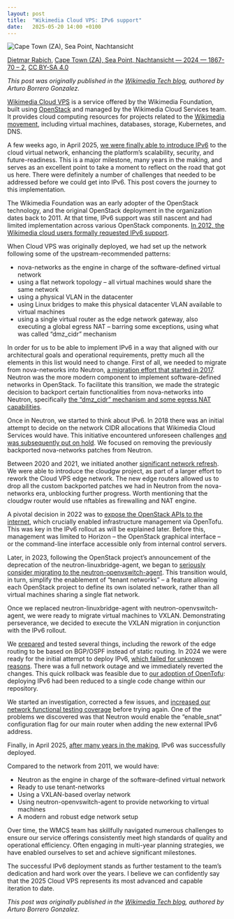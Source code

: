 ```yaml
---
layout: post
title:  "Wikimedia Cloud VPS: IPv6 support"
date:   2025-05-20 14:00 +0100
---
```


![Cape Town (ZA), Sea Point, Nachtansicht][img]

[Dietmar Rabich](https://commons.wikimedia.org/wiki/User:XRay),
[Cape Town (ZA), Sea Point, Nachtansicht — 2024 — 1867-70 –
2](https://commons.wikimedia.org/wiki/File:Cape_Town_(ZA),_Sea_Point,_Nachtansicht_--_2024_--_1867-70_-_2.jpg),
[CC BY-SA 4.0](https://creativecommons.org/licenses/by-sa/4.0/legalcode)

_This post was originally published in the [Wikimedia Tech blog][origin], authored by Arturo Borrero Gonzalez._

[Wikimedia Cloud VPS](https://wikitech.wikimedia.org/wiki/Portal:Cloud_VPS) is a service offered by the Wikimedia
Foundation, built using [OpenStack](https://en.wikipedia.org/wiki/OpenStack) and managed by the Wikimedia Cloud Services
team. It provides cloud computing resources for projects related to the
[Wikimedia movement](https://meta.wikimedia.org/wiki/Wikimedia_movement), including virtual machines, databases, storage,
Kubernetes, and DNS.

A few weeks ago, in April 2025,
[we were finally able to introduce IPv6](https://wikitech.wikimedia.org/wiki/News/2025_Cloud_VPS_VXLAN_IPv6_migration) to
the cloud virtual network, enhancing the platform’s scalability, security, and future-readiness. This is a major
milestone, many years in the making, and serves as an excellent point to take a moment to reflect on the road that got
us here.
There were definitely a number of challenges that needed to be addressed before we could get into IPv6. This post covers the journey to this
implementation.

<!--more-->

The Wikimedia Foundation was an early adopter of the OpenStack technology, and the original OpenStack deployment in the
organization dates back to 2011. At that time, IPv6 support was still nascent and had limited implementation across
various OpenStack components.
[In 2012, the Wikimedia cloud users formally requested IPv6 support](https://phabricator.wikimedia.org/T37947).

When Cloud VPS was originally deployed, we had set up the network following some of the upstream-recommended patterns:

* nova-networks as the engine in charge of the software-defined virtual network
* using a flat network topology – all virtual machines would share the same network
* using a physical VLAN in the datacenter
* using Linux bridges to make this physical datacenter VLAN available to virtual machines
* using a single virtual router as the edge network gateway, also executing a global egress NAT – barring some
  exceptions, using what was called “dmz_cidr” mechanism

In order for us to be able to implement IPv6 in a way that aligned with our architectural goals and operational
requirements, pretty much all the elements in this list would need to change. First of all, we needed to migrate from
nova-networks into Neutron,
[a migration effort that started in 2017](https://wikitech.wikimedia.org/wiki/Wikimedia_Cloud_Services_team/EnhancementProposals/Neutron_SDN).
Neutron was the more modern component to implement software-defined networks in OpenStack. To facilitate this
transition, we made the strategic decision to backport certain functionalities from nova-networks into Neutron,
specifically [the “dmz_cidr” mechanism and some egress NAT capabilities](https://phabricator.wikimedia.org/T167357).

Once in Neutron, we started to think about IPv6. In 2018 there was an initial attempt to decide on the network CIDR
allocations that Wikimedia Cloud Services would have. This initiative encountered unforeseen challenges
[and was subsequently put on hold](https://phabricator.wikimedia.org/T187929#7315518). We focused on removing the previously
backported nova-networks patches from Neutron.

Between 2020 and 2021, we initiated another
[significant network refresh](https://wikitech.wikimedia.org/wiki/Wikimedia_Cloud_Services_team/EnhancementProposals/2020_Network_refresh).
We were able to introduce the cloudgw project, as part of a larger effort to rework the Cloud VPS edge network. The new
edge routers allowed us to drop all the custom backported patches we had in Neutron from the nova-networks era,
unblocking further progress. Worth mentioning that the cloudgw router would use nftables as firewalling and NAT engine.

A pivotal decision in 2022 was to
[expose the OpenStack APIs to the internet](https://wikitech.wikimedia.org/wiki/Help:Using_OpenStack_APIs), which
crucially enabled infrastructure management via OpenTofu. This was key in the IPv6 rollout as will be explained later.
Before this, management was limited to Horizon – the OpenStack graphical interface – or the command-line interface
accessible only from internal control servers.

Later, in 2023, following the OpenStack project’s announcement of the deprecation of the neutron-linuxbridge-agent, we
began to [seriously consider migrating to the neutron-openvswitch-agent](https://phabricator.wikimedia.org/T326373).
This transition would, in turn, simplify the enablement of “tenant networks” – a feature allowing each OpenStack project
to define its own isolated network, rather than all virtual machines sharing a single flat network.

Once we replaced neutron-linuxbridge-agent with neutron-openvswitch-agent, we were ready to migrate virtual machines to
VXLAN. Demonstrating perseverance, we decided to execute the VXLAN migration in conjunction with the IPv6 rollout.

We [prepared](https://phabricator.wikimedia.org/T389958) and tested several things, including the rework of the edge
routing to be based on BGP/OSPF instead of static routing. In 2024 we were ready for the initial attempt to deploy
IPv6, [which failed for unknown reasons](https://phabricator.wikimedia.org/T380728). There was a full network outage and
we immediately reverted the changes. This quick rollback was feasible due to
[our adoption of OpenTofu](https://wikitech.wikimedia.org/wiki/Portal:Cloud_VPS/Admin/tofu-infra): deploying IPv6 had
been reduced to a single code change within our repository.

We started an investigation, corrected a few issues, and
[increased our network functional testing coverage](https://phabricator.wikimedia.org/T391325) before trying again. One
of the problems we discovered was that Neutron would enable the “enable_snat” configuration flag for our main router
when adding the new external IPv6 address.

Finally, in April 2025,
[after many years in the making](https://wikitech.wikimedia.org/wiki/Portal:Cloud_VPS/Admin/IPv6/initial_deploy#Log),
IPv6 was successfully deployed.

Compared to the network from 2011, we would have:

* Neutron as the engine in charge of the software-defined virtual network
* Ready to use tenant-networks
* Using a VXLAN-based overlay network
* Using neutron-openvswitch-agent to provide networking to virtual machines
* A modern and robust edge network setup

Over time, the WMCS team has skillfully navigated numerous challenges to ensure our service offerings consistently meet
high standards of quality and operational efficiency. Often engaging in multi-year planning strategies, we have enabled
ourselves to set and achieve significant milestones.

The successful IPv6 deployment stands as further testament to the team’s dedication and hard work over the years. I
believe we can confidently say that the 2025 Cloud VPS represents its most advanced and capable iteration to date.

_This post was originally published in the [Wikimedia Tech blog][origin], authored by Arturo Borrero Gonzalez._

[img]:    {{site.url}}/assets/20250520-cape-town-za-sea-point-nachtansicht.png
[origin]: https://techblog.wikimedia.org/2025/05/06/wikimedia-cloud-vps-ipv6-support/
